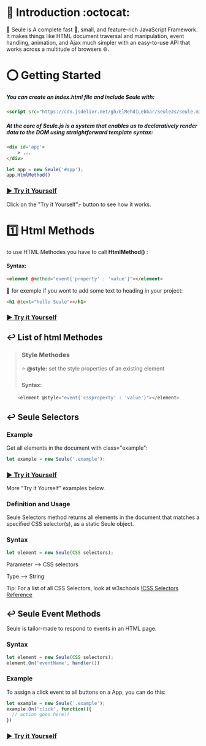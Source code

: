 # :trident: Introduction :octocat:
:beginner: Seule is A complete fast :bicyclist:, small, and feature-rich JavaScript Framework. It makes things like HTML document traversal and manipulation, event handling, animation, and Ajax much simpler with an easy-to-use API that works across a multitude of browsers :globe_with_meridians:.


# :o: Getting Started

##### You can create an index.html file and include Seule with:

```html
<script src="https://cdn.jsdelivr.net/gh/ElMehdiLebbar/SeuleJs/seule.min.js"></script>
```

##### At the core of Seule.js is a system that enables us to declaratively render data to the DOM using straightforward template syntax:

```html
<div id='app'>
    > ...
</div>
```

```javascript
let app = new Seule('#app');
app.HtmlMethod()
```

### [:arrow_forward: Try it Yourself](https://codepen.io/el-mehdi-lebbar/pen/pooKBaX)

Click on the "Try it Yourself":arrow_heading_up: button to see how it works.


# :one: Html Methods

to use HTML Methodes you have to call **HtmlMethod()** :

#### Syntax:

```html
<element @method="event{'property' : 'value'}"></element>
```

:small_blue_diamond: for exemple if you wont to add some text to heading in your project:

```html
<h1 @text="hello Seule"></h1>
```

### [:arrow_forward: Try it Yourself](https://codepen.io/el-mehdi-lebbar/pen/MWJKjrK)

## :leftwards_arrow_with_hook: List of html Methodes

> ### Style Methodes
>
>:star: **@style:**  set the style properties of an existing element
>
>  #### Syntax: 

```javascript
    <element @style="event{'cssproperty' : 'value'}"></element>
```


## :leftwards_arrow_with_hook: Seule Selectors

### Example

Get all elements in the document with class="example":

```javascript
let example = new Seule('.example');
```
### [:arrow_forward: Try it Yourself](https://codepen.io/el-mehdi-lebbar/pen/WNNYada)

More "Try it Yourself" examples below.

### Definition and Usage

Seule Selectors method returns all elements in the document that matches a specified CSS selector(s), as a static Seule object.

### Syntax

```javascript
let element = new Seule(CSS selectors);
```

Parameter --> CSS selectors

Type --> String

Tip: For a list of all CSS Selectors, look at w3schools [!CSS Selectors Reference](https://codepen.io/el-mehdi-lebbar/pen/Exxppmd)


## :leftwards_arrow_with_hook: Seule Event Methods

Seule is tailor-made to respond to events in an HTML page.

### Syntax

```javascript
let element = new Seule(CSS selectors);
element.On('eventName', handler())
```

### Example

To assign a click event to all buttons on a App, you can do this:

```javascript
let example = new Seule('.example');
example.On('click', function(){
  // action goes here!!
})
```
### [:arrow_forward: Try it Yourself](https://codepen.io/el-mehdi-lebbar/pen/pooKBaX)




